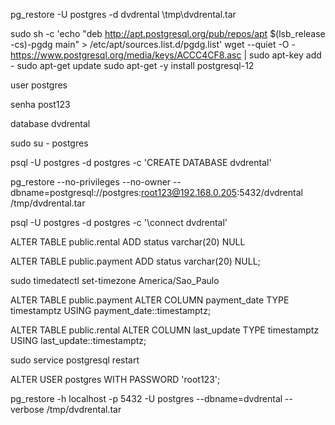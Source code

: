 pg_restore -U postgres -d dvdrental \tmp\dvdrental.tar

sudo sh -c 'echo "deb http://apt.postgresql.org/pub/repos/apt $(lsb_release -cs)-pgdg main" > /etc/apt/sources.list.d/pgdg.list'
wget --quiet -O - https://www.postgresql.org/media/keys/ACCC4CF8.asc | sudo apt-key add -
sudo apt-get update
sudo apt-get -y install postgresql-12

user postgres

senha post123

database dvdrental

sudo su - postgres

psql -U postgres -d postgres -c 'CREATE DATABASE dvdrental'

pg_restore --no-privileges --no-owner --dbname=postgresql://postgres:root123@192.168.0.205:5432/dvdrental /tmp/dvdrental.tar

psql -U postgres -d postgres -c '\connect dvdrental'

ALTER TABLE public.rental ADD status varchar(20) NULL

ALTER TABLE public.payment ADD status varchar(20) NULL;

sudo timedatectl set-timezone America/Sao_Paulo

ALTER TABLE public.payment ALTER COLUMN payment_date TYPE timestamptz USING payment_date::timestamptz;

ALTER TABLE public.rental ALTER COLUMN last_update TYPE timestamptz USING last_update::timestamptz;

sudo service postgresql restart

ALTER USER postgres WITH PASSWORD 'root123';

pg_restore -h localhost -p 5432 -U postgres --dbname=dvdrental --verbose /tmp/dvdrental.tar
